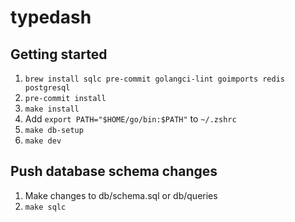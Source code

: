 # typedash

## Getting started

1. `brew install sqlc pre-commit golangci-lint goimports redis postgresql`
2. `pre-commit install`
3. `make install`
4. Add `export PATH="$HOME/go/bin:$PATH"` to `~/.zshrc`
5. `make db-setup`
6. `make dev`

## Push database schema changes

1. Make changes to db/schema.sql or db/queries
2. `make sqlc`
